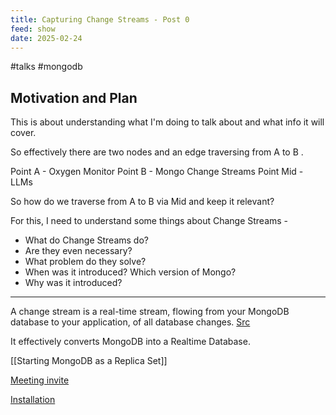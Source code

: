 ```yaml
---
title: Capturing Change Streams - Post 0
feed: show
date: 2025-02-24
---
```

#talks  #mongodb
## Motivation and Plan

This is about understanding what I'm doing to talk about and what info it will cover. 

So effectively there are two nodes and an edge traversing from A to B . 

Point A - Oxygen Monitor
Point B - Mongo Change Streams
Point Mid - LLMs

So how do we traverse from A to B via Mid and keep it relevant?

For this, I need to understand some things about Change Streams - 
- What do Change Streams do?
- Are they even necessary? 
- What problem do they solve?
- When was it introduced? Which version of Mongo?
- Why was it introduced?

---

A change stream is a real-time stream, flowing from your MongoDB database to your application, of all database changes. [Src](https://www.mongodb.com/resources/products/capabilities/change-streams#:~:text=A%20change%20stream%20is%20a%20real%2Dtime%20stream%2C%20flowing%20from%20your%20MongoDB%20database%20to%20your%20application%2C%20of%20all%20database%20changes.)

It effectively converts MongoDB into a Realtime Database. 

[[Starting MongoDB as a Replica Set]]

[Meeting invite](https://www.mongodb.com/community/events/form/t/311109?rsvpStatus=false&ref=forums)

[Installation](https://www.mongodb.com/docs/manual/tutorial/install-mongodb-on-os-x/)
